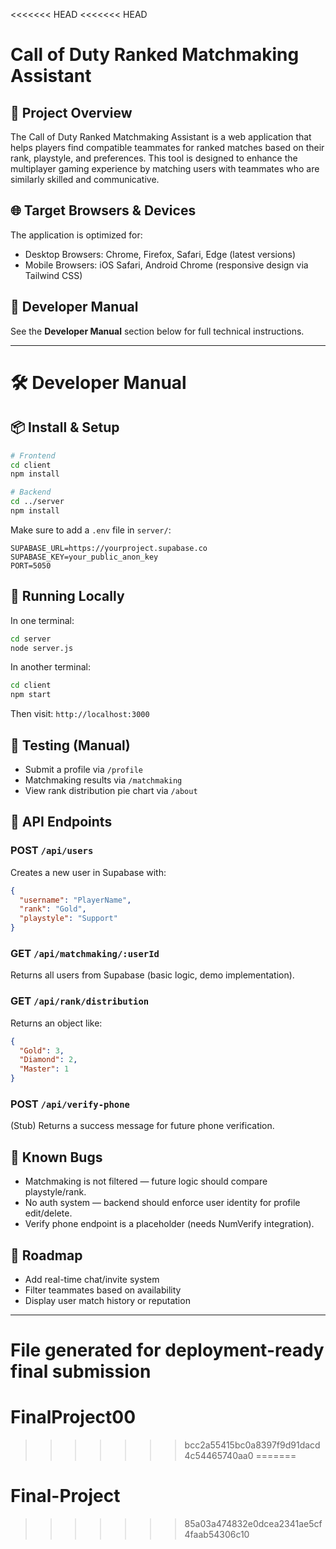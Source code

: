 <<<<<<< HEAD
<<<<<<< HEAD
# Call of Duty Ranked Matchmaking Assistant

## 🧠 Project Overview
The Call of Duty Ranked Matchmaking Assistant is a web application that helps players find compatible teammates for ranked matches based on their rank, playstyle, and preferences. This tool is designed to enhance the multiplayer gaming experience by matching users with teammates who are similarly skilled and communicative.

## 🌐 Target Browsers & Devices
The application is optimized for:
- Desktop Browsers: Chrome, Firefox, Safari, Edge (latest versions)
- Mobile Browsers: iOS Safari, Android Chrome (responsive design via Tailwind CSS)

## 📘 Developer Manual
See the **Developer Manual** section below for full technical instructions.

---

# 🛠 Developer Manual

## 📦 Install & Setup

```bash
# Frontend
cd client
npm install

# Backend
cd ../server
npm install
```

Make sure to add a `.env` file in `server/`:

```
SUPABASE_URL=https://yourproject.supabase.co
SUPABASE_KEY=your_public_anon_key
PORT=5050
```

## 🚀 Running Locally

In one terminal:
```bash
cd server
node server.js
```

In another terminal:
```bash
cd client
npm start
```

Then visit: `http://localhost:3000`

## 🧪 Testing (Manual)

- Submit a profile via `/profile`
- Matchmaking results via `/matchmaking`
- View rank distribution pie chart via `/about`

## 📡 API Endpoints

### POST `/api/users`
Creates a new user in Supabase with:
```json
{
  "username": "PlayerName",
  "rank": "Gold",
  "playstyle": "Support"
}
```

### GET `/api/matchmaking/:userId`
Returns all users from Supabase (basic logic, demo implementation).

### GET `/api/rank/distribution`
Returns an object like:
```json
{
  "Gold": 3,
  "Diamond": 2,
  "Master": 1
}
```

### POST `/api/verify-phone`
(Stub) Returns a success message for future phone verification.

## 🐛 Known Bugs

- Matchmaking is not filtered — future logic should compare playstyle/rank.
- No auth system — backend should enforce user identity for profile edit/delete.
- Verify phone endpoint is a placeholder (needs NumVerify integration).

## 🚧 Roadmap

- Add real-time chat/invite system
- Filter teammates based on availability
- Display user match history or reputation

---

**File generated for deployment-ready final submission**
=======
# FinalProject00
>>>>>>> bcc2a55415bc0a8397f9d91dacd4c54465740aa0
=======
# Final-Project
>>>>>>> 85a03a474832e0dcea2341ae5cf4faab54306c10
